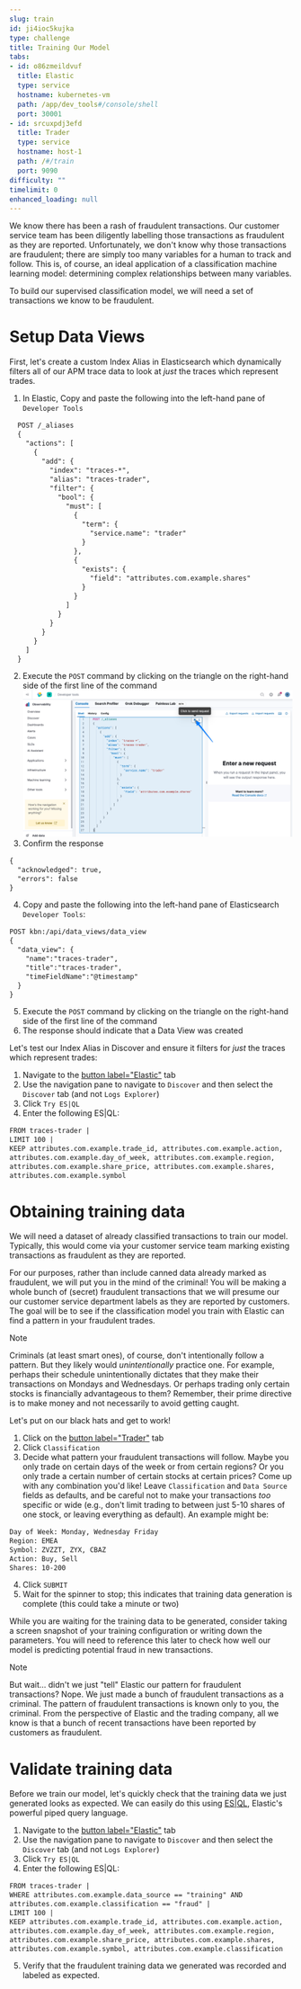 ```yaml
---
slug: train
id: ji4ioc5kujka
type: challenge
title: Training Our Model
tabs:
- id: o86zmeildvuf
  title: Elastic
  type: service
  hostname: kubernetes-vm
  path: /app/dev_tools#/console/shell
  port: 30001
- id: srcuxpdj3efd
  title: Trader
  type: service
  hostname: host-1
  path: /#/train
  port: 9090
difficulty: ""
timelimit: 0
enhanced_loading: null
---
```

We know there has been a rash of fraudulent transactions. Our customer service team has been diligently labelling those transactions as fraudulent as they are reported. Unfortunately, we don't know why those transactions are fraudulent; there are simply too many variables for a human to track and follow. This is, of course, an ideal application of a classification machine learning model: determining complex relationships between many variables.

To build our supervised classification model, we will need a set of transactions we know to be fraudulent.

Setup Data Views
===
First, let's create a custom Index Alias in Elasticsearch which dynamically filters all of our APM trace data to look at _just_ the traces which represent trades.

1. In Elastic, Copy and paste the following into the left-hand pane of `Developer Tools`
  ```
    POST /_aliases
    {
      "actions": [
        {
          "add": {
            "index": "traces-*",
            "alias": "traces-trader",
            "filter": {
              "bool": {
                "must": [
                  {
                    "term": {
                      "service.name": "trader"
                    }
                  },
                  {
                    "exists": {
                      "field": "attributes.com.example.shares"
                    }
                  }
                ]
              }
            }
          }
        }
      ]
    }
  ```
2. Execute the `POST` command by clicking on the triangle on the right-hand side of the first line of the command
   ![Setup](../assets/train-devtools.png)
3. Confirm the response
  ```nocopy
  {
    "acknowledged": true,
    "errors": false
  }
  ```
4. Copy and paste the following into the left-hand pane of Elasticsearch `Developer Tools`:
  ```
  POST kbn:/api/data_views/data_view
  {
    "data_view": {
      "name":"traces-trader",
      "title":"traces-trader",
      "timeFieldName":"@timestamp"
    }
  }
  ```
5. Execute the `POST` command by clicking on the triangle on the right-hand side of the first line of the command
6. The response should indicate that a Data View was created

Let's test our Index Alias in Discover and ensure it filters for _just_ the traces which represent trades:
1. Navigate to the [button label="Elastic"](tab-0) tab
2. Use the navigation pane to navigate to `Discover` and then select the `Discover` tab (and not `Logs Explorer`)
3. Click `Try ES|QL`
4. Enter the following ES|QL:
  ```
  FROM traces-trader |
  LIMIT 100 |
  KEEP attributes.com.example.trade_id, attributes.com.example.action, attributes.com.example.day_of_week, attributes.com.example.region, attributes.com.example.share_price, attributes.com.example.shares, attributes.com.example.symbol
  ```

Obtaining training data
===
We will need a dataset of already classified transactions to train our model. Typically, this would come via your customer service team marking existing transactions as fraudulent as they are reported.

For our purposes, rather than include canned data already marked as fraudulent, we will put you in the mind of the criminal! You will be making a whole bunch of (secret) fraudulent transactions that we will presume our our customer service department labels as they are reported by customers. The goal will be to see if the classification model you train with Elastic can find a pattern in your fraudulent trades.

> [!NOTE]
> Criminals (at least smart ones), of course, don't intentionally follow a pattern. But they likely would _unintentionally_ practice one. For example, perhaps their schedule unintentionally dictates that they make their transactions on Mondays and Wednesdays. Or perhaps trading only certain stocks is financially advantageous to them? Remember, their prime directive is to make money and not necessarily to avoid getting caught.

Let's put on our black hats and get to work!
1. Click on the [button label="Trader"](tab-1) tab
2. Click `Classification`
3. Decide what pattern your fraudulent transactions will follow. Maybe you only trade on certain days of the week or from certain regions? Or you only trade a certain number of certain stocks at certain prices? Come up with any combination you'd like! Leave `Classification` and `Data Source` fields as defaults, and be careful not to make your transactions _too_ specific or wide (e.g., don't limit trading to between just 5-10 shares of one stock, or leaving everything as default). An example might be:
  ```
  Day of Week: Monday, Wednesday Friday
  Region: EMEA
  Symbol: ZVZZT, ZYX, CBAZ
  Action: Buy, Sell
  Shares: 10-200
  ```
4. Click `SUBMIT`
5. Wait for the spinner to stop; this indicates that training data generation is complete (this could take a minute or two)

While you are waiting for the training data to be generated, consider taking a screen snapshot of your training configuration or writing down the parameters. You will need to reference this later to check how well our model is predicting potential fraud in new transactions.

> [!NOTE]
> But wait... didn't we just "tell" Elastic our pattern for fraudulent transactions? Nope. We just made a bunch of fraudulent transactions as a criminal. The pattern of fraudulent transactions is known only to you, the criminal. From the perspective of Elastic and the trading company, all we know is that a bunch of recent transactions have been reported by customers as fraudulent.

Validate training data
===
Before we train our model, let's quickly check that the training data we just generated looks as expected. We can easily do this using [ES|QL](https://www.elastic.co/docs/explore-analyze/query-filter/languages/esql), Elastic's powerful piped query language.
1. Navigate to the [button label="Elastic"](tab-0) tab
2. Use the navigation pane to navigate to `Discover` and then select the `Discover` tab (and not `Logs Explorer`)
3. Click `Try ES|QL`
4. Enter the following ES|QL:
  ```
  FROM traces-trader |
  WHERE attributes.com.example.data_source == "training" AND attributes.com.example.classification == "fraud" |
  LIMIT 100 |
  KEEP attributes.com.example.trade_id, attributes.com.example.action, attributes.com.example.day_of_week, attributes.com.example.region, attributes.com.example.share_price, attributes.com.example.shares, attributes.com.example.symbol, attributes.com.example.classification
  ```
5. Verify that the fraudulent training data we generated was recorded and labeled as expected.

